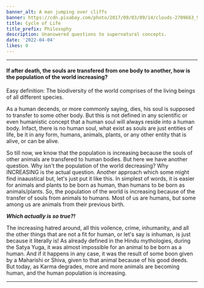 ```yaml
---
banner_alt: A man jumping over cliffs
banner: https://cdn.pixabay.com/photo/2017/09/03/09/14/clouds-2709663_960_720.jpg
title: Cycle of Life
title_prefix: Philosophy
description: Unanswered questions to supernatural concepts.
date: '2022-04-04'
likes: 0
---
```

--- 

#### If after death, the souls are transfered from one body to another, how is the population of the world increasing?

Easy definition: The biodiversity of the world comprises of the living beings of all different species.

As a human decends, or more commonly saying, dies, his soul is supposed to transfer to some other body. But this is not defined in any scientific or even humanistic concept that a human soul will always reside into a human body. Infact, there is no human soul, what exist as souls are just entities of life, be it in any form, humans, animals, plants, or any other entity that is alive, or can be alive.

So till now, we know that the population is increasing because the souls of other animals are transfered to human bodies. But here we have another question. Why isn't the population of the world decreasing? Why INCREASING is the actual question. Another approach which some might find inaaustical but, let's just put it like this. In simplest of words, it is easier for animals and plants to be born as human, than humans to be born as animals/plants. So, the population of the world is increasing because of the transfer of souls from animals to humans. Most of us are humans, but some among us are animals from their previous birth.

**_Which actually is so true?!_**

The increasing hatred around, all this voilence, crime, inhumanity, and all the other things that are not a fit for human, or let's say is inhuman, is just because it literally is! As already defined in the Hindu mythologies, during the Satya Yuga, it was almost impossible for an animal to be born as a human. And if it happens in any case, it was the result of some boon given by a Maharishi or Shiva, given to that animal because of his good deeds. But today, as Karma degrades, more and more animals are becoming human, and the human population is increasing. 

---

